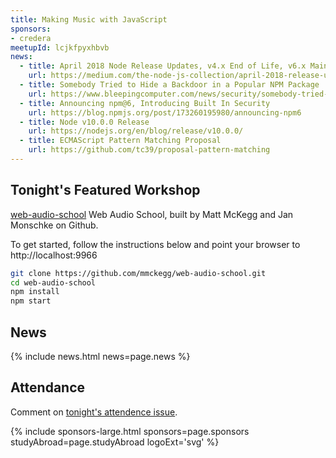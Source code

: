 ```yaml
---
title: Making Music with JavaScript
sponsors:
- credera
meetupId: lcjkfpyxhbvb
news:
  - title: April 2018 Node Release Updates, v4.x End of Life, v6.x Maintenance, and v8.x LTS
    url: https://medium.com/the-node-js-collection/april-2018-release-updates-from-the-node-js-project-71687e1f7742
  - title: Somebody Tried to Hide a Backdoor in a Popular NPM Package
    url: https://www.bleepingcomputer.com/news/security/somebody-tried-to-hide-a-backdoor-in-a-popular-javascript-npm-package/
  - title: Announcing npm@6, Introducing Built In Security
    url: https://blog.npmjs.org/post/173260195980/announcing-npm6
  - title: Node v10.0.0 Release
    url: https://nodejs.org/en/blog/release/v10.0.0/
  - title: ECMAScript Pattern Matching Proposal
    url: https://github.com/tc39/proposal-pattern-matching
---
```


## Tonight's Featured Workshop

[web-audio-school](https://github.com/mmckegg/web-audio-school)
Web Audio School, built by Matt McKegg and Jan Monschke on Github. 

To get started, follow the instructions below and point your browser to http://localhost:9966

```bash
git clone https://github.com/mmckegg/web-audio-school.git
cd web-audio-school
npm install
npm start
```

## News

{% include news.html news=page.news %}

## Attendance

Comment on [tonight's attendence issue](https://github.com/nodeschool/dallas/issues/131).

{% include sponsors-large.html sponsors=page.sponsors studyAbroad=page.studyAbroad logoExt='svg' %}
